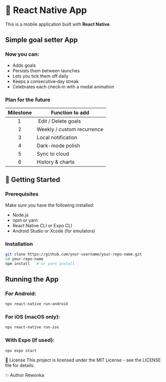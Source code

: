 # 📱 React Native App

This is a mobile application built with **React Native**.

## Simple goal setter App

### Now you can:
- Adds goals
- Persists them between launches
- Lets you tick them off daily
- Keeps a consecutive‑day streak
- Celebrates each check‑in with a medal animation

### Plan for the future
| Milestone | Function to add |
| :-------: | --------------- |
| 1 | Edit / Delete goals |
| 2 | Weekly / custom recurrence |
| 3 | Local notification |
| 4 | Dark-mode polish |
| 5 | Sync to cloud |
| 6 | History & charts | 

## 🚀 Getting Started

### Prerequisites

Make sure you have the following installed:

- Node.js
- npm or yarn
- React Native CLI or Expo CLI
- Android Studio or Xcode (for emulators)

### Installation

```bash
git clone https://github.com/your-username/your-repo-name.git
cd your-repo-name
npm install   # or yarn install
```
## Running the App

### For Android:
```bash
npx react-native run-android
```
### For iOS (macOS only):
```bash
npx react-native run-ios
```
### With Expo (if used):
```bash
npx expo start
```

📄 License
This project is licensed under the MIT License - see the LICENSE file for details.

✨ Author
Rewonka

